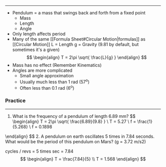 ___
- Pendulum = a mass that swings back and forth from a fixed point
	- Mass
	- Length
	- Angle
- Only length affects period
- Many of the same [[Formula Sheet#Circular Motion|formulas]] as [[Circular Motion]]
L = Length
g = Gravity (9.81 by default, but sometimes it's a given)
$$
\begin{align}
T = 2\pi \sqrt{ \frac{L}{g} }
\end{align}
$$
- Mass has no effect (Remember Kinematics)
- Angles are more complicated
	- Small angle approximation
	- Usually much less than 1 rad (57<sup>o</sup>)
	- Often less than 0.1 rad (6<sup>o</sup>)

### Practice
___
1. What is the frequency of a pendulum of length 6.89 mm?
$$
\begin{align}
T = 2\pi \sqrt{ \frac{6.89}{9.8} } \\
T = 5.27 \\
f = \frac{1}{5.268} \\
f = 0.1898

\end{align}
$$
2. A pendulum on earth oscillates 5 times in 7.84 seconds. What would be the period of this pendulum on Mars? (g = 3.72 m/s2)

cycles / revs = 5 times
sec = 7.84
$$
\begin{align}
T = \frac{7.84}{5} \\
T = 1.568
\end{align}
$$
